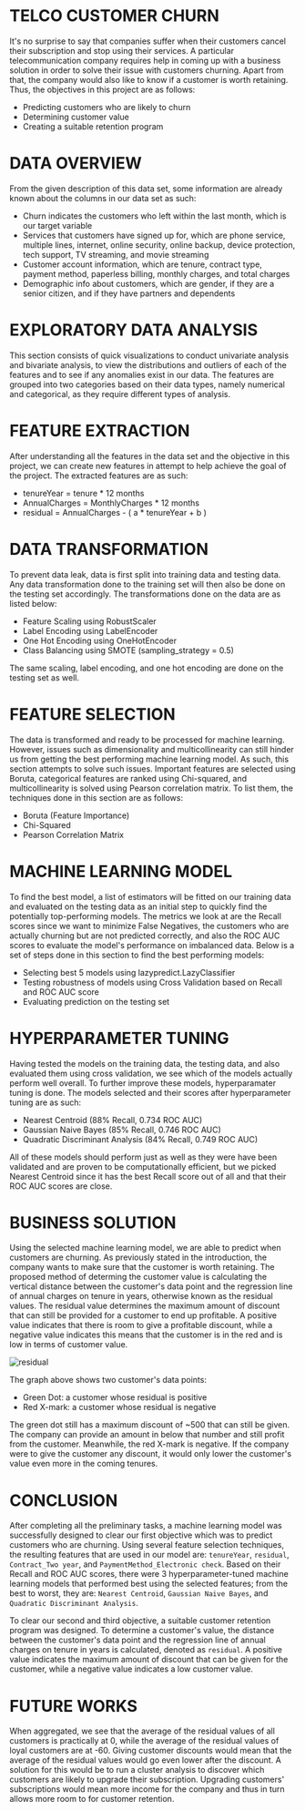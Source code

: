 # TELCO CUSTOMER CHURN

It's no surprise to say that companies suffer when their customers cancel their subscription and stop using their services. A particular telecommunication company requires help in coming up with a business solution in order to solve their issue with customers churning. Apart from that, the company would also like to know if a customer is worth retaining. Thus, the objectives in this project are as follows:
- Predicting customers who are likely to churn
- Determining customer value
- Creating a suitable retention program

# DATA OVERVIEW

From the given description of this data set, some information are already known about the columns in our data set as such:

- Churn indicates the customers who left within the last month, which is our target variable
- Services that customers have signed up for, which are phone service, multiple lines, internet, online security, online backup, device protection, tech support, TV streaming, and movie streaming
- Customer account information, which are tenure, contract type, payment method, paperless billing, monthly charges, and total charges
- Demographic info about customers, which are gender, if they are a senior citizen, and if they have partners and dependents

# EXPLORATORY DATA ANALYSIS

This section consists of quick visualizations to conduct univariate analysis and bivariate analysis, to view the distributions and outliers of each of the features and to see if any anomalies exist in our data. The features are grouped into two categories based on their data types, namely numerical and categorical, as they require different types of analysis.

# FEATURE EXTRACTION

After understanding all the features in the data set and the objective in this project, we can create new features in attempt to help achieve the goal of the project. The extracted features are as such:
- tenureYear = tenure * 12 months
- AnnualCharges = MonthlyCharges * 12 months
- residual = AnnualCharges - ( a * tenureYear + b )

# DATA TRANSFORMATION

To prevent data leak, data is first split into training data and testing data. Any data transformation done to the training set will then also be done on the testing set accordingly. The transformations done on the data are as listed below:
- Feature Scaling using RobustScaler
- Label Encoding using LabelEncoder
- One Hot Encoding using OneHotEncoder
- Class Balancing using SMOTE (sampling_strategy = 0.5)

The same scaling, label encoding, and one hot encoding are done on the testing set as well.

# FEATURE SELECTION

The data is transformed and ready to be processed for machine learning. However, issues such as dimensionality and multicollinearity can still hinder us from getting the best performing machine learning model. As such, this section attempts to solve such issues. Important features are selected using Boruta, categorical features are ranked using Chi-squared, and multicollinearity is solved using Pearson correlation matrix. To list them, the techniques done in this section are as follows:
- Boruta (Feature Importance)
- Chi-Squared
- Pearson Correlation Matrix

# MACHINE LEARNING MODEL

To find the best model, a list of estimators will be fitted on our training data and evaluated on the testing data as an initial step to quickly find the potentially top-performing models. The metrics we look at are the Recall scores since we want to minimize False Negatives, the customers who are actually churning but are not predicted correctly, and also the ROC AUC scores to evaluate the model's performance on imbalanced data. Below is a set of steps done in this section to find the best performing models:
- Selecting best 5 models using lazypredict.LazyClassifier
- Testing robustness of models using Cross Validation based on Recall and ROC AUC score
- Evaluating prediction on the testing set

# HYPERPARAMETER TUNING

Having tested the models on the training data, the testing data, and also evaluated them using cross validation, we see which of the models actually perform well overall. To further improve these models, hyperparamater tuning is done. The models selected and their scores after hyperparameter tuning are as such:
- Nearest Centroid (88% Recall, 0.734 ROC AUC)
- Gaussian Naive Bayes (85% Recall, 0.746 ROC AUC)
- Quadratic Discriminant Analysis (84% Recall, 0.749 ROC AUC)

All of these models should perform just as well as they were have been validated and are proven to be computationally efficient, but we picked Nearest Centroid since it has the best Recall score out of all and that their ROC AUC scores are close.

# BUSINESS SOLUTION

Using the selected machine learning model, we are able to predict when customers are churning. As previously stated in the introduction, the company wants to make sure that the customer is worth retaining. The proposed method of determing the customer value is calculating the vertical distance between the customer's data point and the regression line of annual charges on tenure in years, otherwise known as the residual values. The residual value determines the maximum amount of discount that can still be provided for a customer to end up profitable. A positive value indicates that there is room to give a profitable discount, while a negative value indicates this means that the customer is in the red and is low in terms of customer value.

 ![residual](https://raw.githubusercontent.com/fnurrahmadi/data-science-portfolio/main/Telco%20Customer%20Churn/img/residual.jpg)

The graph above shows two customer's data points:
- Green Dot: a customer whose residual is positive
- Red X-mark: a customer whose residual is negative

The green dot still has a maximum discount of ~500 that can still be given. The company can provide an amount in below that number and still profit from the customer. Meanwhile, the red X-mark is negative. If the company were to give the customer any discount, it would only lower the customer's value even more in the coming tenures.

# CONCLUSION

After completing all the preliminary tasks, a machine learning model was successfully designed to clear our first objective which was to predict customers who are churning. Using several feature selection techniques, the resulting features that are used in our model are: `tenureYear`, `residual`, `Contract_Two year`, and `PaymentMethod_Electronic check`. Based on their Recall and ROC AUC scores, there were 3 hyperparameter-tuned machine learning models that performed best using the selected features; from the best to worst, they are: `Nearest Centroid`, `Gaussian Naive Bayes`, and `Quadratic Discriminant Analysis`.

To clear our second and third objective, a suitable customer retention program was designed. To determine a customer's value, the distance between the customer's data point and the regression line of annual charges on tenure in years is calculated, denoted as `residual`. A positive value indicates the maximum amount of discount that can be given for the customer, while a negative value indicates a low customer value.

# FUTURE WORKS

When aggregated, we see that the average of the residual values of all customers is practically at 0, while the average of the residual values of loyal customers are at -60. Giving customer discounts would mean that the average of the residual values would go even lower after the discount. A solution for this would be to run a cluster analysis to discover which customers are likely to upgrade their subscription. Upgrading customers' subscriptions would mean more income for the company and thus in turn allows more room to for customer retention.
